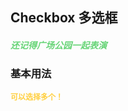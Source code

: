 ## Checkbox 多选框

<h5 style="color: #66d476">还记得广场公园一起表演</h5>

<script setup>
    import BasicDemo from "../demo/basic_demo.vue"
    import Preview from '../../../src/components/preview.vue'
</script>

### 基本用法

<p style="color: #ffcf3f; font-size: 12px; font-weight: 900;">可以选择多个！</p>
<BasicDemo />
<Preview comp="checkbox" demo="basic_demo" />
